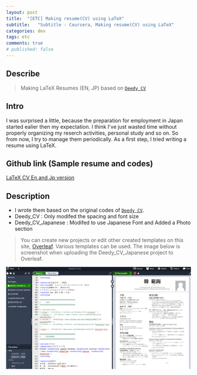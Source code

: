 ```yaml
---
layout: post
title:  "[ETC] Making resume(CV) using LaTeX"
subtitle:   "Subtitle - Coursera, Making resume(CV) using LaTeX"
categories: dev
tags: etc
comments: true
# published: false
---
```

## Describe
> Making LaTeX Resumes (EN, JP) based on  [`Deedy CV`](https://www.overleaf.com/latex/templates/deedy-cv/bjryvfsjdyxz)<br>

## Intro
 I was surprised a little, because the preparation for employment in Japan started ealier then my expectation. I think I've just wasted time without properly organizing my reserch activities, personal study and so on. So from now, I try to manage them periodically. As a first step, I tried writing a resume using LaTeX.

## Github link (Sample resume and codes)
 [LaTeX CV En and Jp version](https://github.com/Nhandsome/LaTeX_resume)

## Description
- I wrote them based on the original codes of [`Deedy CV`](https://www.overleaf.com/latex/templates/deedy-cv/bjryvfsjdyxz).
- Deedy_CV : Only modifed the spacing and font size
- Deedy_CV_Japanese : Modifed to use Japanese Font and Added a Photo section

> You can create new projects or edit other created templates on this site, [Overleaf](https://www.overleaf.com/project). Various templates can be used. The image below is screenshot when uploading the Deedy_CV_Japanese project to Overleaf.

![CV1](/assets/img/etc/etc_1.png)